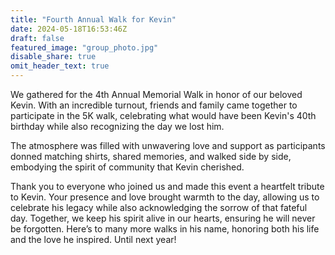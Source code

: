 ```yaml
---
title: "Fourth Annual Walk for Kevin"
date: 2024-05-18T16:53:46Z
draft: false
featured_image: "group_photo.jpg"
disable_share: true
omit_header_text: true
---
```


We gathered for the 4th Annual Memorial Walk in honor of our beloved Kevin. With an incredible turnout, friends and family came together to participate in the 5K walk, celebrating what would have been Kevin's 40th birthday while also recognizing the day we lost him.

The atmosphere was filled with unwavering love and support as participants donned matching shirts, shared memories, and walked side by side, embodying the spirit of community that Kevin cherished. 

Thank you to everyone who joined us and made this event a heartfelt tribute to Kevin. Your presence and love brought warmth to the day, allowing us to celebrate his legacy while also acknowledging the sorrow of that fateful day. Together, we keep his spirit alive in our hearts, ensuring he will never be forgotten.
Here’s to many more walks in his name, honoring both his life and the love he inspired. Until next year!





